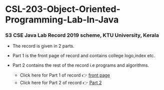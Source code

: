 # CSL-203-Object-Oriented-Programming-Lab-In-Java

### S3 CSE Java Lab Record 2019 scheme, KTU University, Kerala
- The record is given in 2 parts. 
- Part 1 is the front page of record and contains college logo,index etc.
- Part 2 contains the rest of the record i.e programs and algorithms.


    - Click here for Part 1 of record 👉 <a href="record part 1.docx"> front page</a>
    - Click here for Part 2 of record 👉 <a href="record part 2.docx"> Part 2</a>
